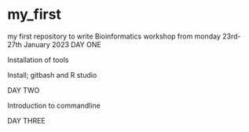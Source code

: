 # my_first
my first repository to write
Bioinformatics workshop from monday 23rd-27th January 2023
DAY ONE

Installation of tools

Install;
gitbash and R studio

DAY TWO

Introduction to commandline

DAY THREE
